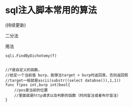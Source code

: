 # sql注入脚本常用的算法

(持续更新)

二分法

用法

```
sqli.FindByDichotomy(f)


//f是自定义的函数，
//给定一个当前值 burp，能够当target > burp时返回真，否则返回假
//target一般就是ascii(substr((select databse()),1,1))
func f(pos int,burp int)bool{
    //pos是当前的位置
	//里面就是http请求以及判断的函数（时间盲注或者布尔盲注）
}
```

